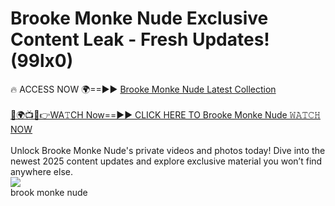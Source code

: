 # Brooke Monke Nude Exclusive Content Leak - Fresh Updates! (99lx0)

🔥 ACCESS NOW 🌍==►► <a href="https://tinyurl.com/2mz8nhtm" rel="nofollow">Brooke Monke Nude Latest Collection</a>
<br><br>
[🔴🌍📺📱👉WA𝚃CH Now==►► CLICK HERE TO Brooke Monke Nude 𝚆𝙰𝚃𝙲𝙷 NOW](https://tinyurl.com/2mz8nhtm)
<br><br>
Unlock Brooke Monke Nude's private videos and photos today! Dive into the newest 2025 content updates and explore exclusive material you won’t find anywhere else.
<br>
<a href="https://tinyurl.com/2mz8nhtm" rel="nofollow" data-target="animated-image.originalLink"><img src="https://camo.githubusercontent.com/8a4f000d20f83aca3bf7ec5f350d767afa0574a8a352519fd8cfa583a6f93a33/68747470733a2f2f692e696d6775722e636f6d2f644a486b345a712e676966" data-canonical-src="https://i.imgur.com/dJHk4Zq.gif" style="max-width: 100%; display: inline-block;" data-target="animated-image.originalImage"></a>
<br>
brook monke nude